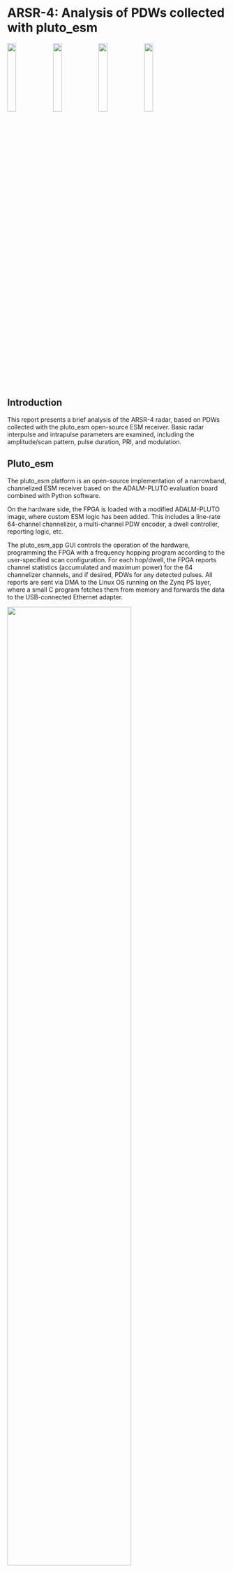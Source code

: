 # ARSR-4: Analysis of PDWs collected with pluto_esm
<img src="https://github.com/user-attachments/assets/87500873-1f59-4094-949e-ef7e03e506f0" width=20%>
<img src="https://github.com/user-attachments/assets/b6028ff0-afa0-477d-b4ee-cabb6d7d1f61" width=20%>
<img src="https://github.com/user-attachments/assets/43c5481e-17f0-4b02-97e4-dc6e5a06f665" width=20%>
<img src="https://github.com/user-attachments/assets/e69f4263-4187-4631-bfbe-59684714dd6d" width=20%>

## Introduction
This report presents a brief analysis of the ARSR-4 radar, based on PDWs collected with the pluto_esm open-source ESM receiver. Basic radar interpulse and intrapulse parameters are examined, including the amplitude/scan pattern, pulse duration, PRI, and modulation.

## Pluto_esm
The pluto_esm platform is an open-source implementation of a narrowband, channelized ESM receiver based on the ADALM-PLUTO evaluation board combined with Python software. 

On the hardware side, the FPGA is loaded with a modified ADALM-PLUTO image, where custom ESM logic has been added. This includes a line-rate 64-channel channelizer, a multi-channel PDW encoder, a dwell controller, reporting logic, etc.

The pluto_esm_app GUI controls the operation of the hardware, programming the FPGA with a frequency hopping program according to the user-specified scan configuration. For each hop/dwell, the FPGA reports channel statistics (accumulated and maximum power) for the 64 channelizer channels, and if desired, PDWs for any detected pulses. All reports are sent via DMA to the Linux OS running on the Zynq PS layer, where a small C program fetches them from memory and forwards the data to the USB-connected Ethernet adapter.

<img src="https://github.com/user-attachments/assets/87617445-a41e-4e44-8132-8c5be44d5f16" width=75%>

### Pluto_esm specifications
| Parameter            | Value                      |
|----------------------|:-----------:               |
| Transceiver          | AD9363                     |
| Tuning range         | 70-6000 MHz                | 
| Instantaneous BW     | 56 MHz                     |
| FPGA                 | XC7Z010                    |
| Data link            | 100M Ethernet (emulated)   |
| Channelizer channel count   | 64                  |
| Channelizer spacing (~BW)   | 0.96 MHz            |
| Channelizer sampling freq   | 1.92 MHz            |

### Pluto_esm PDWs
PDWs are stored by pluto_esm_app in json format. An example is annotated below:
```{"time": [2024, 12, 18, 15, 58, 29, 2, 353, 0], "sec_frac": 0.6321597099304199,   # logging timestamp
  "data": {
    "msg_seq_num": 0,               # internal message sequence number
    "msg_type": 32,                 # internal message type
    "dwell_seq_num": 0,             # dwell sequence number
    "pulse_seq_num": 7,             # per-channel pulse sequence number
    "pulse_channel": 37,            # channelizer channel index
    "pulse_threshold": 8,           # current threshold
    "pulse_power_accum": 1292,      # pulse power (I^2 + Q^2) accumulator
    "pulse_duration": 69,           # pulse duration, in channelizer channel cycles (1.92 MHz)
    "pulse_frequency": 0,           # currently unused
    "pulse_start_time": 320421454,  # pulse TOA, in system clock cycles (245.76 MHz, 4x the ADC sampling frequency)
    "buffered_frame_index": 0,      # internal IQ capture index
    "buffered_frame_valid": 1,      # IQ capture valid flag (capture memory is very limited, and coverage degrades with increasing pulse density)
    "buffered_frame_data": [[1, -1], [0, -1], ... ],  # raw IQ data of the pulse: 8 samples before the trigger point, 40 samples after
    "channel_frequency": 1252.8,    # channelizer channel frequency
    "dwell_channel_entry": {        # channel statistics (spectrum analyzer)
      "index": 37,                    # channelizer channel index
      "accum": 236740,                # channel power accumulator (I^2 + Q^2)
      "max": 102                      # channel power max value for the current dwell
    },
    "dwell_threshold_shift": 3,     # automatic threshold control setting
    "modulation_data": {                      # modulation analysis performed by pluto_esm_app using the raw IQ data
      "modulation_type": "FM",                  # frequency modulation - only LFM currently supported
      "LFM_slope": -15918.92858875841,          # calculated LFM slope, Hz/us
      "LFM_r_squared": 0.634858617417082,       # R^2 - goodness of fit of the calculated slope
      "LFM_mean_residual": 54475.58927354079    # mean residual of the slope fit
    }
  }
}
```

## Collection setup
* ARSR-4 to receiver: R=17 mi, $$\epsilon$$=-2.5&deg;.
* Data was collected using a vertically-polarized broadband (700-6000 MHz) antenna.
* To improve coverage, an emitter-specific config is used, which specifies a 314 ms dwell (not divisible by the PRI or scan time) near each of the two radar frequencies.
```
{
    "sim_mode": {"enable": 0, "filename": ""},
    "enable_recording": 0,
    "analysis_config": {
      "enable_pdw_recording": 1,
      "modulation_threshold": 0.25,
      "pulsed_emitter_search": {"expected_pulse_count": 0.1, "PW_range_scaling": [0.25, 1.25], "PRI_range_scaling": [0.75, 1.25]},
      "modulation_analysis": {"FM_threshold_residual": 0.05, "FM_threshold_r_squared": 0.5, "FM_threshold_slope": 1000, "FM_min_samples": 8}
    },
    "fast_lock_config": {"recalibration_interval": 600.0, "recalibration_pause": 2.0},
    "dwell_config": {"freq_start": 96.0, "freq_step": 48.0, "channel_step": 0.96},
    "scan_config": {
      "randomize_scan_order": 0,
      "include_freqs": [
          {"freq_range": [1250, 1255], "dwell_time": 0.31415926, "comment": "ARSR-4"},
          {"freq_range": [1334, 1338], "dwell_time": 0.31415926, "comment": "ARSR-4"}
      ],
      "exclude_freqs": []
    },
    "emitter_config": {
        "pulsed_emitters": [
            {"name": "ARSR-4",  "freq_range": [1200, 1400], "PW_range": [60, 90],     "PRI_range": [1500, 14000], "priority": 2, "threshold_dB": 9}
        ],
        "cw_emitters": []
    },
    "pluto_dma_reader_path": "../pluto_dma_reader/pluto_dma_reader",
    "pluto_credentials": {"username": "root", "password": "analog"},
    "graphics": {"fullscreen": 0, "noframe": 0}
}
```
## Collection analysis
* The `radar_analysis_ARSR_4.m` and `modulation_analysis.m` scripts are used to generate the plots and tables below.
* `analysis-20241218-155827-ARSR-4.log` contains the collected PDWs.
* MATLAB: R2023b

### Frequency
* Pulses were detected in three channels, centered at 1252.80, 1253.76, and 1336.32 MHz.
* Pulses are detected in the adjacent channels at 1252.80 and 1253.76 MHz due to FMOP (the frequency moving from one channel to another within the pulse).
  
![image](./analysis-20241218-155827-ARSR-4_fig_1.png)

### Pulse duration
* The upper frequency exhibits a narrow peak near 59 us, while the lower two frequencies have broad peaks centered near 70 and 38 us.
* The lower channels, being adjacent, have overlapping frequency frequency responses. Therefore, the total duration of the lower frequency pulse should be lower than 70+38 = 108 us.
* Overall, the collected pulse durations are consistent with the values published in open literature: 60 us for the high frequency and 90 us for the low frequency.
  
![image](./analysis-20241218-155827-ARSR-4_fig_2.png)

### Scan
* A 12 second scan period is clearly apparent.

![image](./analysis-20241218-155827-ARSR-4_fig_3.png)
![image](./analysis-20241218-155827-ARSR-4_fig_3_detail.png)

### PRI
* The ARSR-4 uses a PRI stagger.
* Computing a full PRI histogram (a histogram of the TOA differences between a given pulse and multiple subsequent pulses), we find a single prominent peak at the common stagger sum, around 41667 us.
* As expected, the PRI pattern is the same between frequencies.

![image](./analysis-20241218-155827-ARSR-4_fig_4.png)

* With a first-level PRI histogram (TOA differences of adjacent pulses only), the stagger pattern is easier to see.

![image](./analysis-20241218-155827-ARSR-4_fig_5.png)

* Finally, we can identify the PRIs via automatic clustering.

![image](./analysis-20241218-155827-ARSR-4_fig_9.png)

* Applying a threshold to eliminate spurious values, we find that there are nine PRIs:
```
PRI clustering, freq=1336.32:
   1: median: 1957.29  N: 3272
   3: median: 3336.98  N:13396
   5: median: 4203.65  N: 3628
   6: median: 4901.56  N: 3557
   8: median: 2382.29  N: 3206
   9: median: 3604.17  N: 3577
  11: median: 2839.58  N: 3240
  12: median: 4540.10  N: 3562
  13: median: 3891.15  N: 3605
```

### Raster/PRI stagger
* Plotting the pulse TOAs in raster format (fast time vs slow time), the stagger pattern appears to be stable over time.
* By automatically clustering the vertical traces, we find the exact stagger pattern, which consists of 12 PRIs.

![image](./analysis-20241218-155827-ARSR-4_fig_10.png)
![image](./analysis-20241218-155827-ARSR-4_fig_11.png)

```
Stagger pattern from raster, freq=1336.32:
   1: PRI: 3337.03 us   PRF: 299.67 Hz
   2: PRI: 2382.05 us   PRF: 419.81 Hz
   3: PRI: 3891.40 us   PRF: 256.98 Hz
   4: PRI: 4203.45 us   PRF: 237.90 Hz
   5: PRI: 3336.61 us   PRF: 299.71 Hz
   6: PRI: 2839.61 us   PRF: 352.16 Hz
   7: PRI: 3336.90 us   PRF: 299.68 Hz
   8: PRI: 4901.66 us   PRF: 204.01 Hz
   9: PRI: 3337.08 us   PRF: 299.66 Hz
  10: PRI: 1956.84 us   PRF: 511.03 Hz
  11: PRI: 3604.05 us   PRF: 277.47 Hz
  12: PRI: 4540.30 us   PRF: 220.25 Hz
```

### Modulation
* The ARSR-4 employs frequency modulation, and this is apparent in the raw IQ data provided with PDWs captured by pluto_esm.
* The two plots below show some example IQ captures (at 1336.32 MHz), for high and low SNRs.
* By computing the phase, unwrapping, diffing, and then fitting a line, the FM slope can be computed.

![image](./analysis-20241218-155827-ARSR-4_fig_21.png)
![image](./analysis-20241218-155827-ARSR-4_fig_22.png)

* The pluto_esm software attempts to detect FMOP for each PDW IQ capture that it receives, using the technique described above.
* From the summary statistics (again for 1336.32 MHz), we find a slope of roughly 20 kHz/us. This corresponds to a total excursion of roughly 1.2 MHz.
```
>> modulation_analysis
SNR > 30.0 dB:
example [1]: normr= 2520.4  r_squared=0.983  snr= 43.4  44.2 -- slope: 20161.6
example [2]: normr= 3935.3  r_squared=0.957  snr= 58.5  77.3 -- slope: 19892.0
example [3]: normr= 3070.1  r_squared=0.974  snr= 88.3  61.2 -- slope: 20111.7
example [4]: normr= 3922.7  r_squared=0.957  snr=114.5 130.0 -- slope: 19827.4
Hardware detection summary: num_pulses=1920  num_detected_FM=1920 (100.0%)  mean_r_squared=0.972 mean_slope=20307.1 mean_residual=10699.4

SNR < 15.0 dB:
example [1]: normr= 6955.5  r_squared=0.860  snr=  3.2   3.4 -- slope: 18337.1
example [2]: normr= 8001.2  r_squared=0.802  snr=  2.4   1.4 -- slope: 17179.3
example [3]: normr= 8647.9  r_squared=0.841  snr=  2.6   8.0 -- slope: 21209.2
example [4]: normr=12752.5  r_squared=0.707  snr=  1.5   4.2 -- slope: 21109.1
Hardware detection summary: num_pulses=4106  num_detected_FM=4105 (100.0%)  mean_r_squared=0.806 mean_slope=19975.4 mean_residual=44907.4
```
